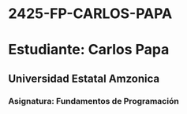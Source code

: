 # 2425-FP-CARLOS-PAPA

# Estudiante: Carlos Papa

## Universidad Estatal Amzonica

### Asignatura: Fundamentos de Programación